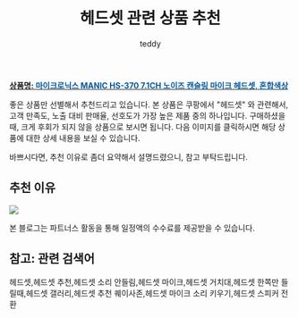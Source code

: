 ﻿---
layout: post
title:  "헤드셋 관련 상품 추천"
author: teddy
categories: [ 가구/인테리어 ]
tags: [헤드셋,헤드셋 추천,헤드셋 소리 안들림,헤드셋 마이크,헤드셋 거치대,헤드셋 한쪽만 들릴때,헤드셋 갤러리,헤드셋 추천 퀘이사존,헤드셋 마이크 소리 키우기,헤드셋 스피커 전환]
image: https://static.coupangcdn.com/image/retail/images/2020/08/13/11/4/184166eb-a19b-4528-b7be-262007994d7d.jpg 
description: "쿠팡에서 헤드셋 관련 상품으로 가장 고객 선호도가 높은 제품 중 하나입니다."
---

<a href="https://link.coupang.com/re/AFFSDP?lptag=AF3256674&pageKey=1955779842&itemId=3323296005&vendorItemId=71310157150&traceid=V0-153-982776f873fbdd2b"><b>상품명: <font color='#01579B'>마이크로닉스 MANIC HS-370 7.1CH 노이즈 캔슬링 마이크 헤드셋, 혼합색상</font></b></a>

좋은 상품만 선별해서 추천드리고 있습니다.
본 상품은 쿠팡에서 "헤드셋" 와 관련해서, 고객 만족도, 노출 대비 판매율, 선호도가 가장 높은 제품 중의 하나입니다.
구매하셨을 때, 크게 후회가 되지 않을 상품으로 보시면 됩니다. 
다음 이미지를 클릭하시면 해당 상품에 대한 상세 내용을 보실 수 있습니다.

바쁘시다면, 추천 이유로 좀더 요약해서 설명드렸으니, 참고 부탁드립니다.

## 추천 이유 

<a href="https://link.coupang.com/re/AFFSDP?lptag=AF3256674&pageKey=1955779842&itemId=3323296005&vendorItemId=71310157150&traceid=V0-153-982776f873fbdd2b"><img src="https://thumbnail7.coupangcdn.com/thumbnails/remote/q89/image/retail/images/6496441131171252-0c2487d7-4048-43b6-9752-b3eaedd51582.jpg"></a> 

본 블로그는 파트너스 활동을 통해 일정액의 수수료를 제공받을 수 있습니다.

## 참고: 관련 검색어    
헤드셋,헤드셋 추천,헤드셋 소리 안들림,헤드셋 마이크,헤드셋 거치대,헤드셋 한쪽만 들릴때,헤드셋 갤러리,헤드셋 추천 퀘이사존,헤드셋 마이크 소리 키우기,헤드셋 스피커 전환